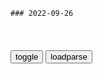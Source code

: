 ```tip
### 2022-09-26
```

<table id="tbc" style="white-space:pre-wrap">
</table>
<button onclick="toggleb()">toggle</button>
<button onclick="loadparse()">loadparse</button>
<br>
<!-- 🌸<br>🍅-　-🍑<hr>🍀 -->
<pre>
<textarea rows="30" cols="100" style="display: none" id="tar">

MyUrls
https://suo.yt/

<font size="1" style="color:#DCDCDC">2022-09-28</font>

飞凡r7
https://dss0.bdstatic.com/-0U0bXSm1A5BphGlnYG/tam-ogel/8e5cc4cdd0fc0bff5b246a8be20185dc_3840_652.mp4

瓢虫
https://prod-streaming-video-msn-com.akamaized.net/648cc494-7337-4644-9517-46877e93de76/486dfd9e-b104-4f2e-92a7-74c0eab6b14b.mp4

泽连斯基：美国每月都会给我们15亿美元打仗,知识教学,其他知识教学,好看视频
https://haokan.baidu.com/v?vid=4801701342418674861&backflow=1&pd=d_push&pagepd=d_push

<font size="1" style="color:#DCDCDC">2022-09-28</font>

社群網站這麼方便，為什麼還要「真實社交」？
https://www.koob.com.tw/video/71dABB03D9F0012DF566

社群網站這麼方便，為什麼還要「真實社交」？｜【一天聽一點#1355】

<font size="1" style="color:#DCDCDC">2022-09-27</font>

【CC】Why We Need Real Socialize｜Daily Tips - YouTube
https://www.youtube.com/watch?v=aq1oFTHFwqk

人一定要长大？交朋友吗？
https://i.ytimg.com/vi/aq1oFTHFwqk/hqdefault.jpg

https://i.ytimg.com/vi/aq1oFTHFwqk/hqdefault.jpg?sqp=-oaymwEcCOADEI4CSFXyq4qpAw4IARUAAIhCGAFwAcABBg==.jpg

https://i.ytimg.com/vi/aq1oFTHFwqk/hq720.jpg

<font size="1" style="color:#DCDCDC">2022-09-27</font>

【一天聽一點 #958】你覺得「社交」很麻煩嗎？你不是不想，是太害怕做錯！ - YouTube
https://www.youtube.com/watch?v=FMo73aJb4TY

<font size="1" style="color:#DCDCDC">2022-09-27</font>

<a class="tgme_widget_message_photo_wrap grouped_media_wrap blured js-message_photo over active" style="left: 299px; top: 0px; width: 156px; height: 217px; margin-right: 0px; margin-bottom: 2px; background-image: url(&quot;https://cdn4.telegram-cdn.org/file/B6o3CCdeTEogfw-ZEcIkDUSnzrmehgSGXGXUaVA9-7yn8TmGZBkm7SUfb7i3kt9ZIsiJ9BFP3V6OxbhuKXcCNWArz9wu4wb-omIvzHhVomhPdnaZb9Hhp44l3S0gbB656hUfNX_A_W8fvnWDY5MOvfpV0IE_-gQFZ-TH5VmdP2ME7QOzP6ueausMetxSCQPSO84QtJavb0bno7fAFiM8vhh2_NywLrbwYvSyGvUoWx6MkphAIuKeY_c5wcYBC6GFxMZEk6nw6Jg9c2-urggR1nsBhD_lIbwntB-WsLo3hbgx0nViwlRKwR0HfZTDVxif5STNcDEvbQGTet3h9h3tiw.jpg&quot;);" data-ratio="0.7075" href="https://t.me/MikuArt/20661?single">
  <div class="grouped_media_helper" style="top:0;bottom:0;left:74px;right:74px;">
    <div class="tgme_widget_message_photo grouped_media" style="left:0;right:0;top:-2px;bottom:-2px;"></div>
  </div>
</a>

<a class="tgme_widget_message_photo_wrap blured 5863048358598389521 1365097323_456240913" href="https://t.me/MikuArt/20639?single" style="width:560px;background-image:url('https://cdn4.telegram-cdn.org/file/KCP6A71yGdr23vqcCPZD5UsIy8DW-oJfj4cMY6pkgEhUTTV_Zo4PueAbCJz0pJKtOnjjeOs0cu-Vt7CJCjBWyJi8YL_G1FhWQzbu-Up3SS5EB5AlBPGG2oM5uk4THhNOhpVs-7pXzFkhYygwoTXuPTaIXJ-Noq1B_Qyh44_snAzu9tIXb1zhwwTGOesj1tGSE-Frxcl8UpERfMRIMiV5QhpwFyhyedeTBtbynJGgV1Dc-PfRowzGbt-AjkjMh-dMeSWIXw_3EJsw-CU2hKgdYjvIum6ljlhUp5l02L5NQNsNNQdIwVpjk6zV2EDWBZIjwkaP2yN0GoyNGsDzDivAcA.jpg')">
  <div class="tgme_widget_message_photo" style="width:93.333333333333%;padding-top:133.33333333333%"></div>
</a>

　<a class="tgme_widget_message_photo_wrap blured 5863048358598389521 1365097323_456240913" href="https://t.me/MikuArt/20639?single" style="width:560px;background-image:url('https://cdn4.telegram-cdn.org/file/pBSGvCurSv7-ruOQ7rMQhWy7fok6MlEMnOn6089T0X4hWwcqU4WNjSwJ07xWwWkh-acrPysBLYHbkafVQBYlQRwD-cFumhZqfgbYjNvnNDPjW5eV1hO-WSlVILvUk2hscztn-Bt6SAM5RhCiVSheH8mlrhX-uLYe6hG4rAg_23gJxorTNa1XME1qajGbhF-RRyasIzafdXDagTbIb2x1y1AqloCRks_1QP1yaI04y3myJpvCaM7SJd3r5n92fpk5j_Q-wykGWeuPMCx2Rt483atyzvklUEARbc0upa4U0lhDv7QmmGXqI7HzKExbvGfvz3L3GR4KF2wN7VVdCI-rvw.jpg')">
  <div class="tgme_widget_message_photo" style="width:93.333333333333%;padding-top:133.33333333333%"></div>
</a>

<a class="tgme_widget_message_photo_wrap blured 5867152410303115052 1366052872_456240940" href="https://t.me/MikuArt/20645?single" style="width:543px;background-image:url('https://cdn4.telegram-cdn.org/file/rHQSDPj0DDXGsRNajQt_bxGZf-gy5wbRQdUldkFHSgWFCItQIGhmb46T449vzv2VvCW-fHrwOXDG20-e8aMGdQwYStfB7_NONXOpq7fq8TnwOEvXr2Y_MS2ITCq9lfobJN5f1_F-Z8SLHfcMpjaL3BZBuYuD7hO90J7WTA-goXzT-QZwb9iMxgEqTeBpDIoOWB2E3ISbGZ4j0lCjaHrXHk6Tzj2R6fJWbsj9ZJTP7-sXmbSbfEQyrrCDGvFUttzVRq8VdB4U7PYr_RT_0RVTvCmiiFMiCekpw9WTOgHRiLKC4KEdsNgaTun98-y6CTWRXLn6ysNavWb2dk8uKaXBvQ.jpg')">
  <div class="tgme_widget_message_photo" style="width:90.5%;padding-top:133.33333333333%"></div>
</a>

　<a class="tgme_widget_message_photo_wrap blured 5867152410303115052 1366052872_456240940" href="https://t.me/MikuArt/20645?single" style="width:543px;background-image:url('https://cdn4.telegram-cdn.org/file/eNjwhm3Hy24MPTOyt-I5XkIb0MHbDk1wpEHPOhOTKyhsoUmtwynT7BkdeHYmK5QIEmRDrt39KSUiLsPWUCU9sCvbY0tG9u5mnG2-JCrIG7pSOAooqTCMcHohtCK77pPxDsgoWt5_zX-yVbE1UI3poNKdF--LiSr1tLhUTwqC21vPvB5PfaX5O66ONLT_nzJCK9Pya4d8zCixLUyjcrqggz-S7VbEoavRSOSLJndMwpK7LwbnPhOmLtg1xjVYX0Y33ci9LhZYexz2kCLtdbRuvkhT_ebPMlTHDp4aKEVIcG-cCN4lK5Bg6MY7U98VL_17u2w8BGr8eUcirQ9oF4EO1A.jpg')">
  <div class="tgme_widget_message_photo" style="width:90.5%;padding-top:133.33333333333%"></div>
</a>

<a class="tgme_widget_message_photo_wrap grouped_media_wrap blured js-message_photo" style="left: 153px; top: 219px; width: 151px; height: 214px; margin-right: 2px; margin-bottom: 0px; background-image: url(&quot;https://cdn4.telegram-cdn.org/file/Q-8xoor708IAsWuUB8tbXSiTszEyfjzsDkXKsxAHdc3f9CxrHApNJWkFIlqSTN3iI-y2bkaTsFFsuy2xpq6Gpukh2afYuyiN0ZNV2dNk4kiI-E7NyjkH0U0Vr9ZkHmkYENxyCt5eU3MAuCxtd_mUZYFD3406nIhT2g3oRp4xwXo8JZjTswCPWGBYjO5iHmXoav45sskXydJhTk53vIgJHP5vFLRKX342r9dI4NnNGQjK4WRi7CfcpR3r3rz48NH5XNXqrPRrwZp2VpbMLqR_4R48oDUOfhdkW_1SwiHPnWgovlXtw7YrGbHZAjQ1ge4mTgbgAx2pvcBIBsuFXjq1aw.jpg&quot;);" data-ratio="0.70875" href="https://t.me/MikuArt/20663?single">
  <div class="grouped_media_helper" style="inset: 0px 74px;">
    <div class="tgme_widget_message_photo grouped_media" style="top:0;bottom:0;left:-1px;right:0px;"></div>
  </div>
</a>

　<a class="tgme_widget_message_photo_wrap grouped_media_wrap blured js-message_photo over active" style="left: 150px; top: 216px; width: 148px; height: 210px; margin-right: 2px; margin-bottom: 0px; background-image: url(&quot;https://cdn4.telegram-cdn.org/file/vvMnIiqGMOX1jtBaxBT9PKOta6Mvc7bfwTyuTxQAMj1urs3XKzHm_d2v4fkJZF68KMqFulaPaDlrFp_6Wnrdjl04gxBbofbErK0NJtShuqprwsB57HNhCVwGKSBktMc_lnGwJ8vu1A0B0lM5RcAv7T07Xg9feG0QqScOLQNV3Y9rWEMsSv_C4_mY6PQrz-uUhQyDpfvBDLfkuNxr5bTKzQK_m1O1bSrYEM2QUJIzgmoj46FNVDBkHpHQhEFtq8qinuLWb8p24aryAsCaYumrF4dU2k4avnVY9B7ZMWV5PcXXF3i65H7Znv-hwhgXQbEe3LrwInFcAFp2HDHa7MtpYQ.jpg&quot;);" data-ratio="0.70875" href="https://t.me/MikuArt/20663?single">
  <div class="grouped_media_helper" style="inset: 0px 73px;">
    <div class="tgme_widget_message_photo grouped_media" style="top:0;bottom:0;left:-1px;right:0px;"></div>
  </div>
</a>


暴露狂 - Bing images
https://cn.bing.com/images/search?view=detailV2&ccid=p9kTNA6a&id=3E8E709C313D1C522DFC6C96F6363ABF5195899C&thid=OIP.p9kTNA6aMuTwF1VcpHhQQgHaEx&mediaurl=https%3A%2F%2Fuf.cari.com.my%2Fforumx%2Fcforum%2Fforum%2F201408%2F11%2F143407uerpfoboko1gjrom.jpg&exph=387&expw=600&q=暴露狂&simid=608039946505563525&FORM=IRPRST&ck=C3116749014D1151A50270A87130972A&selectedIndex=2&ajaxhist=0&ajaxserp=0

https://cn.bing.com/images/search?view=detailV2&id=3E8E709C313D1C522DFC6C96F6363ABF5195899C

Don‘t do drugs
https://uf.cari.com.my/forumx/cforum/forum/201408/11/143407uerpfoboko1gjrom.jpg
https://tse2-mm.cn.bing.net/th?id=OIP.p9kTNA6aMuTwF1VcpHhQQgHaEx&.jpg
https://tse2-mm.cn.bing.net/th?id=OIP.p9kTNA6aMuTwF1VcpHhQQgHaEx

<font size="1" style="color:#DCDCDC">2022-09-28</font>

Maxim Plus Size
https://i.ytimg.com/vi/NeMDBnmWt0c/hqdefault.jpg

RiceBurgerBeef
https://i.ytimg.com/vi/A-UV7Z13uAQ/hq720.jpg

Exhibit-Exhibitionism
http://telegcnm.com/index_files/tl_card_open.gif

GuyEye
https://telegramgroups.com.hk/storage/tg-images/4515-profile.jpg

vivo解锁工具下载-vivo解锁工具v1.8免费版下载 - 非凡软件站
https://m.crsky.com/mip/soft/323907.html

<font size="1" style="color:#DCDCDC">2022-09-26</font>

手把手教你快速解除vivo手机高通系列屏幕锁（附短接拆机小视频） - 知乎
https://zhuanlan.zhihu.com/p/55088208

SPF9139工具箱

<font size="1" style="color:#DCDCDC">2022-09-26</font>

出门没拔充电线结果家被烧了，杭州消防提醒：人走断电！-度小视
https://quanmin.baidu.com/v/2767398357245557794

<font size="1" style="color:#DCDCDC">2022-09-26</font>

河南一地近百只山羊跳崖死亡，知情人：或因头羊受惊
https://baijiahao.baidu.com/s?id=1744989325736914109&wfr=spider&for=pc

<font size="1" style="color:#DCDCDC">2022-09-26</font>

小伙开店遇磕头乞讨 老板用魔法打败魔法，网友称深得慕容氏真传
https://baijiahao.baidu.com/s?id=1744998909885945116&wfr=spider&for=pc

<font size="1" style="color:#DCDCDC">2022-09-26</font>

</textarea>
</pre>
<!-- 🍀<br>🍑-　-🍅<hr>🌸 -->

```note
```

<script src="https://code.jquery.com/jquery-1.11.3.min.js" type="text/javascript"></script>

<script src="https://cdnjs.cloudflare.com/ajax/libs/fancybox/3.5.7/jquery.fancybox.min.js"></script>
<link rel="stylesheet" type="text/css" href="https://cdnjs.cloudflare.com/ajax/libs/fancybox/3.5.7/jquery.fancybox.min.css">

<script type="text/javascript">

var __urlRegex = /(\b(https?|ftp|file):\/\/[-A-Z0-9+&@#\/%?=~_|!:,.;]*[-A-Z0-9+&@#\/%=~_|])/ig;
var __imgRegex = /\.(?:jpe?g|gif|png|webp)$/i;

loadparse();

function parseURL($string){

    var exp = __urlRegex;
    return $string.replace(exp,function(match){
            __imgRegex.lastIndex=0;
            if(__imgRegex.test(match)){
                return '<a data-fancybox="gallery" href="' + match.replace("/p=700", "")
                 + '"><img src="' + match.replace("/p=700", "/p=160x200")+'" width="64"></a>';
            }
            else{
                return '<a href="' + match + '" target="_blank">' + match + '</a>';
            }
        }
    );
}

function loadparse() {
  tbc.innerHTML = parseURL(tar.value);
}

function toggleb() {
  var x = document.getElementById("tar");
  if (x.style.display === "none") {
    x.style.display = "";
  } else {
    x.style.display = "none";
  }
}

</script>
